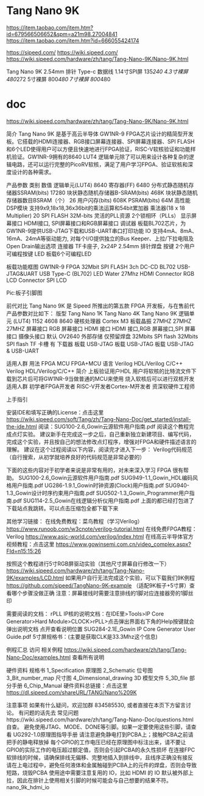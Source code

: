 

# Tang Nano 9K

https://item.taobao.com/item.htm?id=679566506652&spm=a21m98.27004841
https://item.taobao.com/item.htm?id=666055424174

https://sipeed.com/
https://wiki.sipeed.com/
https://wiki.sipeed.com/hardware/zh/tang/Tang-Nano-9K/Nano-9K.html

Tang Nano 9K
2.54mm 排针
Type-c 数据线
1.14寸SPI屏 135*240
4.3寸裸屏 480*272
5寸裸屏 800*480
7寸裸屏 800*480


# doc
https://wiki.sipeed.com/hardware/zh/tang/Tang-Nano-9K/Nano-9K.html

简介
Tang Nano 9K 是基于高云半导体 GW1NR-9 FPGA芯片设计的精简型开发板。它搭载的HDMI连接器、RGB接口屏幕连接器、SPI屏幕连接器、SPI FLASH和6个LED使得用户可以方便且快速地进行FPGA验证，RISC-V软核验证和功能样机验证。GW1NR-9拥有的8640 LUT4 逻辑单元除了可以用来设计各种复杂的逻辑电路，还可以运行完整的PicoRV软核，满足了用户学习FPGA、验证软核和深度设计的各种需求。

产品参数
类别 数值
逻辑单元(LUT4) 8640
寄存器(FF) 6480
分布式静态随机存储器SSRAM(bits) 17280
块状静态随机存储器B-SRAM(bits) 468K
块状静态随机存储器数目BSRAM（个） 26
用户闪存(bits) 608K
PSRAM(bits) 64M
高性能DSP模块 支持9x9,18x18,36x36bit的乘法运算和54bit累加器
乘法器(18 x 18 Multiplier) 20
SPI FLASH 32M-bits
灵活的PLL资源 2个锁相环（PLLs）
显示屏幕接口 HDMI接口, SPI屏幕接口和RGB屏幕接口
调试器 板载BL702芯片，为GW1NR-9提供USB-JTAG下载和USB-UART串口打印功能
IO 支持4mA、8mA、16mA、24mA等驱动能力, 对每个I/O提供独立的Bus Keeper、上拉/下拉电阻及Open Drain输出选项
连接器 TF卡座子, 2x24P 2.54mm 排针焊盘
按键 2个用户可编程按键
LED 板载6个可编程LED

板载功能框图
GW1NR-9 FPGA
32Mbit SPI FLASH
3ch DC-CD
BL702 USB-JTAG&UART
USB Type-C (BL702)
LED Water
27Mhz
HDMI Connector
RGB LCD Connector
SPI LCD

Pic:板子引脚图

前代对比
Tang Nano 9K 是 Sipeed 所推出的第五款 FPGA 开发板，与在售前代产品参数对比如下：
版型 Tang Nano 1K Tang Nano 4K Tang Nano 9K
逻辑单元 (LUT4) 1152 4608 8640
硬核处理器 Cortex M3
板载晶振 27MHZ 27MHZ 27MHZ
屏幕接口 RGB 屏幕接口 HDMI 接口 HDMI 接口,RGB 屏幕接口,SPI 屏幕接口
摄像头接口 默认 OV2640
外部存储 仅预留焊盘 32Mbits SPI flash 32Mbits SPI flash
TF 卡槽 有
下载器 板载 USB-JTAG 板载 USB-JTAG 板载 USB-JTAG & USB-UART

适用人群
用法 FPGA MCU FPGA+MCU
语言 Verilog HDL/Verilog C/C++ Verilog HDL/Verilog/C/C++
简介 上板验证用户HDL 用户将软核的比特流文件下载到芯片后可将GW1NR-9当做普通的MCU来使用 烧入软核后可以进行双核开发
适用人群 初学者FPGA开发者 RISC-V开发者Cortex-M开发者 资深软硬件工程师

上手指引

安装IDE和填写正确的License：点击这里
https://wiki.sipeed.com/soft/Tang/zh/Tang-Nano-Doc/get_started/install-the-ide.html
阅读：SUG100-2.6_Gowin云源软件用户指南.pdf
阅读这个教程完成点灯实验。
建议新手在完成这一步之后，自己重新独立新建项目、编写代码，完成这个实验，并且按自己的想法修改点灯程序，增强对FPGA和硬件描述语言的理解。
建议在这个过程阅读以下内容，阅读完才进入下一步：
Verilog代码规范（自行搜索，从初学就培养良好的代码规范是非常必要的）

下面的这些内容对于初学者来说是非常有用的，对未来深入学习 FPGA 很有帮助。
SUG100-2.6_Gowin云源软件用户指南.pdf
SUG949-1.1_Gowin_HDL编码风格用户指南.pdf
UG286-1.9.1_Gowin时钟资源(Clock)用户指南.pdf
SUG940-1.3_Gowin设计时序约束用户指南.pdf
SUG502-1.3_Gowin_Programmer用户指南.pdf
SUG114-2.5_Gowin在线逻辑分析仪用户指南.pdf
上面的都已经打包进了下载站点我跳转。可以点击压缩包全都下载下来

其他学习链接：
在线免费教程：菜鸟教程（学习Verilog）https://www.runoob.com/w3cnote/verilog-tutorial.html
在线免费FPGA教程：Verilog https://www.asic-world.com/verilog/index.html
在线高云半导体官方视频教程：点击这里 https://www.gowinsemi.com.cn/video_complex.aspx?FId=n15:15:26

按照这个教程进行5寸RGB屏驱动实验（其他尺寸屏幕自行修改一下）https://wiki.sipeed.com/hardware/zh/tang/Tang-Nano-9K/examples/LCD.html
如果用户自行无法完成这个实验，可以下载我们9K例程 https://github.com/sipeed/TangNano-9K-example （适配9K板子+5寸屏）查看哪个步骤没做正确
注意：屏幕接线时需要注意排线的1脚对应连接器旁的1脚丝印

需要阅读的文档：
rPLL IP核的说明文档：在IDE里>Tools>IP Core Generator>Hard Module>CLOCK>rPLL>点击弹出界面右下角的Help按键就会弹出说明文档
点开查看说明位置
SUG284-2.1E_Gowin IP Core Generator User Guide.pdf
5寸屏规格书：(主要是获取CLK是33.3Mhz这个信息)

例程汇总
访问 相关例程 https://wiki.sipeed.com/hardware/zh/tang/Tang-Nano-Doc/examples.html 查看所有说明

硬件资料
规格书 1_Specification
原理图 2_Schematic
位号图 3_Bit_number_map
尺寸图 4_Dimensional_drawing
3D 模型文件 5_3D_file
部分手册 6_Chip_Manual
硬件资料总链接：点击这里 https://dl.sipeed.com/shareURL/TANG/Nano%209K

注意事项
如果有什么疑问，欢迎加群 834585530, 或者直接在本页下方留言讨论。
有问题的话先去 常见问题https://wiki.sipeed.com/hardware/zh/tang/Tang-Nano-Doc/questions.html 自查。
避免使用JTAG、MODE、DONE等引脚。如果一定要使用这些引脚，请查看 UG292-1.0原理图指导手册
请注意避免静电打到PCBA上；接触PCBA之前请把手的静电释放掉
每个GPIO的工作电压已经在原理图中标注出来，请不要让GPIO的实际工作的电压超过额定值，否则会引起PCBA的永久性损坏
在连接FPC软排线的时候，请确保排线无偏移、完整地插入到排线中，且线序正确没有接反
请在上电过程中，避免任何液体和金属触碰到PCBA上的元件的焊盘，否则会导致短路，烧毁PCBA
使用途中需要注意复用的 IO，比如 HDMI 的 IO 默认被外部上拉，因此在排针上使用相关引脚的时候可能会与自己想要的结果不符。
nano_9k_hdmi_io

